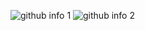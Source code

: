 ![github info 1](https://github-readme-stats.vercel.app/api?username=IsseW&show_icons=true&theme=nord&include_all_commits=true)
![github info 2](https://github-readme-stats.vercel.app/api/top-langs/?username=IsseW&langs_count=20&theme=nord&layout=compact)
